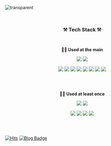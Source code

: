 ![transparent](https://capsule-render.vercel.app/api?type=venom&height=150&color=gradient&text=JiHongKim98's%20GitHub&descAlignY=73&descAlign=78&desc=Hi!%20there👋🏻&textBg=false&fontColor=a2d9a1&animation=twinkling&fontAlignY=40)

<br>

<h3>
  <p align="center">
    <Strong>⚒️ Tech Stack ⚒️</Strong><br>
  </p>
</h3>

<br>

<p align="center">
  <Strong>👍🏻 Used at the main </Strong><br>
</p>

<div align="center" display="inline-block">
  <p>
    <img src="https://img.shields.io/badge/Java-ED8B00?style=for-the-badge&logo=java&logoColor=white">
    <img src="https://img.shields.io/badge/Python-3776AB?style=for-the-badge&logo=python&logoColor=white">
  </p>
  <p>
    <img src="https://img.shields.io/badge/AWS-232F3E?style=for-the-badge&logo=Amazon AWS&logoColor=white">
    <img src="https://img.shields.io/badge/GCP-EA4335?style=for-the-badge&logo=googlecloud&logoColor=white">
    <img src="https://img.shields.io/badge/SpringBoot-6DB33F?style=for-the-badge&logo=SpringBoot&logoColor=white">
    <img src="https://img.shields.io/badge/Django-092E20?style=for-the-badge&logo=django&logoColor=white">
    <img src="https://img.shields.io/badge/PostgreSQL-4169E1?style=for-the-badge&logo=postgresql&logoColor=white">
    <img src="https://img.shields.io/badge/mysql-4479A1?style=for-the-badge&logo=mysql&logoColor=white">
    <img src="https://img.shields.io/badge/github actions-2088FF?style=for-the-badge&logo=githubactions&logoColor=white">
    <img src="https://img.shields.io/badge/jenkins-D24939?style=for-the-badge&logo=jenkins&logoColor=white">
  </p>
</div>

<br>
<br>

<p align="center">
  <Strong>👌🏻 Used at least once</Strong><br>
</p>

<div align="center" display="inline-block">
  <p>
    <img src="https://img.shields.io/badge/javascript-F7DF1E?style=for-the-badge&logo=javascript&logoColor=white">
    <img src="https://img.shields.io/badge/kotlin-7F52FF?style=for-the-badge&logo=kotlin&logoColor=white">
  </p>
  <p>
    <img src="https://img.shields.io/badge/react-61DAFB?style=for-the-badge&logo=react&logoColor=white">
    <img src="https://img.shields.io/badge/Node.js-43853D?style=for-the-badge&logo=node.js&logoColor=white"/>
    <img src ="https://img.shields.io/badge/Express.js-404D59?style=for-the-badge"/>
    <img src="https://img.shields.io/badge/FastAPI-009688?style=for-the-badge&logo=fastapi&logoColor=white">
  </p>
</div>

<br>
<br>

<!--![JiHongKim98's github stats](https://github-readme-stats.vercel.app/api?username=JiHongKim98&show_icons=true)-->

[![Hits](https://hits.seeyoufarm.com/api/count/incr/badge.svg?url=https%3A%2F%2Fgithub.com%2FJiHongKim98%2Fhit-counter&count_bg=%2379C83D&title_bg=%23555555&icon=&icon_color=%23E7E7E7&title=hits&edge_flat=false)](https://hits.seeyoufarm.com)
[![Blog Badge](http://img.shields.io/badge/Vlog-Blog-green?style=flat-square&link=https://velog.io/@kimjihong/)](https://velog.io/@kimjihong/)
